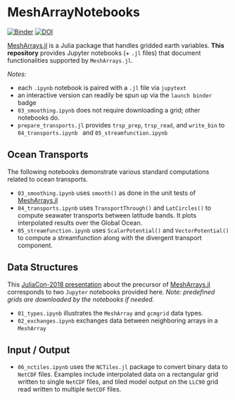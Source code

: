 # MeshArrayNotebooks

[![Binder](https://mybinder.org/badge_logo.svg)](https://mybinder.org/v2/gh/gaelforget/MeshArrayNotebooks/master)
[![DOI](https://zenodo.org/badge/147266407.svg)](https://zenodo.org/badge/latestdoi/147266407)

[MeshArrays.jl](https://github.com/gaelforget/MeshArrays.jl) is a Julia package that handles gridded earth variables. **This repository** provides Jupyter notebooks (+ `.jl` files) that document functionalities supported by `MeshArrays.jl`. 

_Notes:_ 

- each `.ipynb` notebook is paired with a `.jl` file via `jupytext`
- an interactive version can readily be spun up via the `launch binder` badge
- `03_smoothing.ipynb` does not require downloading a grid; other notebooks do.
- `prepare_transports.jl` provides `trsp_prep`, `trsp_read`, and `write_bin` to `04_transports.ipynb ` and `05_streamfunction.ipynb`

## Ocean Transports

The following notebooks demonstrate various standard computations related to ocean transports.

- `03_smoothing.ipynb` uses `smooth()` as done in the unit tests of [MeshArrays.jl](https://github.com/gaelforget/MeshArrays.jl) 
- `04_transports.ipynb` uses `TransportThrough()` and `LatCircles()` to compute seawater transports between latitude bands. It plots interpolated results over the Global Ocean.
- `05_streamfunction.ipynb` uses `ScalarPotential()` and `VectorPotential()` to compute a streamfunction along with the divergent transport component.

## Data Structures

This [JuliaCon-2018 presentation](https://youtu.be/RDxAy_zSUvg) about the precursor of [MeshArrays.jl](https://github.com/gaelforget/MeshArrays.jl) corresponds to two `Jupyter` notebooks provided here. _Note: predefined grids are downloaded by the notebooks if needed._

- `01_types.ipynb` illustrates the `MeshArray` and `gcmgrid` data types.
- `02_exchanges.ipynb` exchanges data between neighboring arrays in a `MeshArray `

## Input / Output

- `06_nctiles.ipynb` uses the `NCTiles.jl` package to convert binary data to `NetCDF` files. Examples include interpolated data on a rectangular grid written to single `NetCDF` files, and tiled model output on the `LLC90` grid read written to multiple `NetCDF` files.
